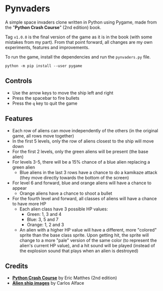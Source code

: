 # Pynvaders

A simple space invaders clone written in Python using Pygame, made from the "**Python Crash Course**" (2nd edition) book.

Tag `v1.0.0` is the final version of the game as it is in the book (with some mistakes from my part). From that point forward, all changes are my own experiments, features and improvements.

To run the game, install the dependencies and run the `pynvaders.py` file.

`python -m pip install --user pygame`

## Controls

- Use the arrow keys to move the ship left and right
- Press the spacebar to fire bullets
- Press the `q` key to quit the game

## Features

- Each row of aliens can move independently of the others (in the original game, all rows move together)
- In the first 5 levels, only the row of aliens closest to the ship will move down
- For the first 2 levels, only the green aliens will be present (the base alien)
- For levels 3-5, there will be a 15% chance of a blue alien replacing a green alien
  - Blue aliens in the last 3 rows have a chance to do a kamikaze attack (they move directly towards the bottom of the screen)
- For level 6 and forward, blue and orange aliens will have a chance to appear
  - Orange aliens have a chance to shoot a bullet
- For the fourth level and forward, all classes of aliens will have a chance to have more HP
  - Each alien class have 3 possible HP values:
    - Green: 1, 3 and 4
    - Blue: 3, 5 and 7
    - Orange: 1, 2 and 3
  - An alien with a higher HP value will have a different, more "colored" sprite than the base class sprite. Upon getting hit, the sprite will change to a more "pale" version of the same color (to represent the alien's current HP value), and a hit sound will be played (instead of the explosion sound that plays when an alien is destroyed)

## Credits

- [**Python Crash Course**](https://nostarch.com/pythoncrashcourse2e) by Eric Matthes (2nd edition)
- [**Alien ship images**](https://carlosalface.blogspot.com/2019/04/naves-espaciais-2d-pack-16.html) by Carlos Alface